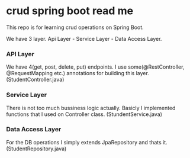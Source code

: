 # crud spring boot read me

This repo is for learning crud operations on Spring Boot.

We have 3 layer. Api Layer - Service Layer - Data Access Layer.

### API Layer

We have 4(get, post, delete, put) endpoints. I use some(@RestController, @RequestMapping etc.) annotations for building this layer. (StudentController.java)

### Service Layer

There is not too much bussiness logic actually. Basicly I implemented functions that I used on Controller class. (StundentService.java)

### Data Access Layer

For the DB operations I simply extends JpaRepository and thats it. (StudentRepository.java)